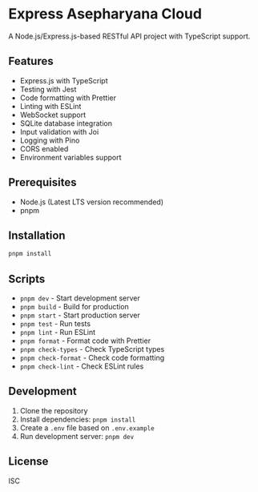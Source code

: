 # Express Asepharyana Cloud

A Node.js/Express.js-based RESTful API project with TypeScript support.

## Features

- Express.js with TypeScript
- Testing with Jest
- Code formatting with Prettier
- Linting with ESLint
- WebSocket support
- SQLite database integration
- Input validation with Joi
- Logging with Pino
- CORS enabled
- Environment variables support

## Prerequisites

- Node.js (Latest LTS version recommended)
- pnpm

## Installation

```bash
pnpm install
```

## Scripts

- `pnpm dev` - Start development server
- `pnpm build` - Build for production
- `pnpm start` - Start production server
- `pnpm test` - Run tests
- `pnpm lint` - Run ESLint
- `pnpm format` - Format code with Prettier
- `pnpm check-types` - Check TypeScript types
- `pnpm check-format` - Check code formatting
- `pnpm check-lint` - Check ESLint rules

## Development

1. Clone the repository
2. Install dependencies: `pnpm install`
3. Create a `.env` file based on `.env.example`
4. Run development server: `pnpm dev`

## License

ISC